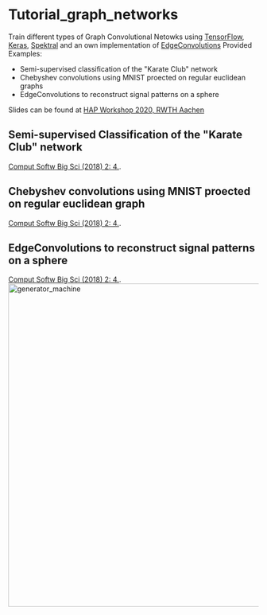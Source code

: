 # Tutorial_graph_networks

Train different types of Graph Convolutional Netowks using [TensorFlow](https://www.tensorflow.org/), [Keras](https://keras.io/), [Spektral](https://spektral.graphneural.network/) and an own implementation of [EdgeConvolutions](https://arxiv.org/abs/1801.07829)
Provided Examples:
- Semi-supervised classification of the "Karate Club" network
- Chebyshev convolutions using MNIST proected on regular euclidean graphs
- EdgeConvolutions to reconstruct signal patterns on a sphere

Slides can be found at [HAP Workshop 2020, RWTH Aachen](https://indico.scc.kit.edu/event/669/sessions/1823/#20200217)

## Semi-supervised Classification of the "Karate Club" network
[Comput Softw Big Sci (2018) 2: 4.](https://link.springer.com/article/10.1007%2Fs41781-018-0019-7).


## Chebyshev convolutions using MNIST proected on regular euclidean graph
[Comput Softw Big Sci (2018) 2: 4.](https://link.springer.com/article/10.1007%2Fs41781-018-0019-7).


## EdgeConvolutions to reconstruct signal patterns on a sphere
[Comput Softw Big Sci (2018) 2: 4.](https://link.springer.com/article/10.1007%2Fs41781-018-0019-7).
<img src="images/critic_loss.svg" alt="generator_machine" width="650"/>
